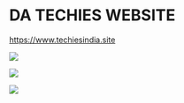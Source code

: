 # DA TECHIES WEBSITE 
https://www.techiesindia.site
<p align="left">

  <a href="https://github.com/datechies" target="_blank"><img src="https://img.shields.io/badge/Github-HTR--TECH-green?style=for-the-badge&logo=github"></a>

  <a href="https://www.instagram.com/datechies" target="_blank"><img src="https://img.shields.io/badge/IG-%40tahmid.rayat-red?style=for-the-badge&logo=instagram"></a>

  <a href="https://www.youtube.com/datechies" target="_blank"><img src="https://img.shields.io/endpoint?label=Youtube&logoColor=%232196F3&style=social"></a>

</p>



